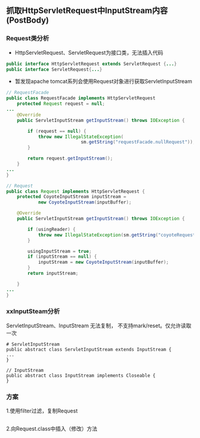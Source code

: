 
## 抓取HttpServletRequest中InputStream内容(PostBody)

### Request类分析
- HttpServletRequest、ServletRequest为接口类，无法插入代码
``` java
public interface HttpServletRequest extends ServletRequest {...}
public interface ServletRequest{...}
```

- 暂发现apache tomcat系列会使用Request对象进行获取ServletInputStream
``` java
// RequestFacade
public class RequestFacade implements HttpServletRequest
    protected Request request = null;
...
    @Override
    public ServletInputStream getInputStream() throws IOException {

        if (request == null) {
            throw new IllegalStateException(
                            sm.getString("requestFacade.nullRequest"));
        }

        return request.getInputStream();
    }
...
}

// Request
public class Request implements HttpServletRequest {
    protected CoyoteInputStream inputStream =
            new CoyoteInputStream(inputBuffer);

    @Override
    public ServletInputStream getInputStream() throws IOException {

        if (usingReader) {
            throw new IllegalStateException(sm.getString("coyoteRequest.getInputStream.ise"));
        }

        usingInputStream = true;
        if (inputStream == null) {
            inputStream = new CoyoteInputStream(inputBuffer);
        }
        return inputStream;

    }
...
}
```

### xxInputSteam分析
ServletInputStream、InputStream 无法复制， 不支持mark/reset。仅允许读取一次
```
# ServletInputStream
public abstract class ServletInputStream extends InputStream {
...
}

// InputStream
public abstract class InputStream implements Closeable {
}
```


### 方案

1.使用filter过滤，复制Request
``` java


```



2.向Request.class中插入（修改）方法
``` java


```
